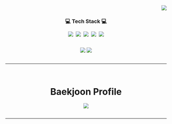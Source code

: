 <div align="right">
  <a href="https://hits.seeyoufarm.com">
    <img src="https://hits.seeyoufarm.com/api/count/incr/badge.svg?url=https%3A%2F%2Fgithub.com%2Fndaemy&count_bg=%231E88E5&title_bg=%23555555&icon=github.svg&icon_color=%23E7E7E7&title=View&edge_flat=false"/>
  </a>
</div>

<h3 align="center">💻 Tech Stack 💻</h3>
<div align="center">
  <p><img src="https://img.shields.io/badge/HTML5-E34F26?style=flat&logo=html5&logoColor=white"/>&nbsp;&nbsp;<img src="https://img.shields.io/badge/CSS3-1572B6?style=flat&logo=css3&logoColor=white"/>&nbsp;&nbsp;<img src="https://img.shields.io/badge/JavaScript-gray?style=flat&logo=JavaScript&logoColor=F7DF1E"/>&nbsp;&nbsp;<img src="https://img.shields.io/badge/React-white?style=flat&logo=React&logoColor=61DAFB"/>&nbsp;&nbsp;<img src="https://img.shields.io/badge/TypeScript-3178C6?style=flat&logo=TypeScript&logoColor=white"/>
  </p>
  <br />
  <img src="https://img.shields.io/badge/Express-black?logo=Express&logoColor=white" />
  <img src="https://img.shields.io/badge/MySQL-4479A1?logo=MySQL&logoColor=white" />
  <br/>
</div>
<br/>
<hr/>
<br/>
<div align="center">
  <h1>Baekjoon Profile</h1>
  <img src="http://mazassumnida.wtf/api/v2/generate_badge?boj=janjaejin" />
 </div>
<br/>
<hr/>
<br/>

